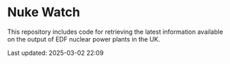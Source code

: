 # Nuke Watch

This repository includes code for retrieving the latest information available on the output of EDF nuclear power plants in the UK.

Last updated: 2025-03-02 22:09